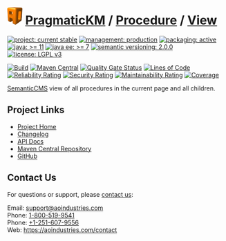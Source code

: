 # [<img src="ao-logo.png" alt="AO Logo" width="35" height="40">](https://github.com/ao-apps) [PragmaticKM](https://github.com/ao-apps/pragmatickm) / [Procedure](https://github.com/ao-apps/pragmatickm-procedure) / [View](https://github.com/ao-apps/pragmatickm-procedure-view)

[![project: current stable](https://pragmatickm.com/ao-badges/project-current-stable.svg)](https://aoindustries.com/life-cycle#project-current-stable)
[![management: production](https://pragmatickm.com/ao-badges/management-production.svg)](https://aoindustries.com/life-cycle#management-production)
[![packaging: active](https://pragmatickm.com/ao-badges/packaging-active.svg)](https://aoindustries.com/life-cycle#packaging-active)  
[![java: &gt;= 11](https://pragmatickm.com/ao-badges/java-11.svg)](https://docs.oracle.com/en/java/javase/11/)
[![java ee: &gt;= 7](https://pragmatickm.com/ao-badges/javaee-7.svg)](https://docs.oracle.com/javaee/7/)
[![semantic versioning: 2.0.0](https://pragmatickm.com/ao-badges/semver-2.0.0.svg)](http://semver.org/spec/v2.0.0.html)
[![license: LGPL v3](https://pragmatickm.com/ao-badges/license-lgpl-3.0.svg)](https://www.gnu.org/licenses/lgpl-3.0)

[![Build](https://github.com/ao-apps/pragmatickm-procedure-view/workflows/Build/badge.svg?branch=1.x)](https://github.com/ao-apps/pragmatickm-procedure-view/actions?query=workflow%3ABuild)
[![Maven Central](https://maven-badges.herokuapp.com/maven-central/com.pragmatickm/pragmatickm-procedure-view/badge.svg)](https://maven-badges.herokuapp.com/maven-central/com.pragmatickm/pragmatickm-procedure-view)
[![Quality Gate Status](https://sonarcloud.io/api/project_badges/measure?branch=1.x&project=com.pragmatickm%3Apragmatickm-procedure-view&metric=alert_status)](https://sonarcloud.io/dashboard?branch=1.x&id=com.pragmatickm%3Apragmatickm-procedure-view)
[![Lines of Code](https://sonarcloud.io/api/project_badges/measure?branch=1.x&project=com.pragmatickm%3Apragmatickm-procedure-view&metric=ncloc)](https://sonarcloud.io/component_measures?branch=1.x&id=com.pragmatickm%3Apragmatickm-procedure-view&metric=ncloc)  
[![Reliability Rating](https://sonarcloud.io/api/project_badges/measure?branch=1.x&project=com.pragmatickm%3Apragmatickm-procedure-view&metric=reliability_rating)](https://sonarcloud.io/component_measures?branch=1.x&id=com.pragmatickm%3Apragmatickm-procedure-view&metric=Reliability)
[![Security Rating](https://sonarcloud.io/api/project_badges/measure?branch=1.x&project=com.pragmatickm%3Apragmatickm-procedure-view&metric=security_rating)](https://sonarcloud.io/component_measures?branch=1.x&id=com.pragmatickm%3Apragmatickm-procedure-view&metric=Security)
[![Maintainability Rating](https://sonarcloud.io/api/project_badges/measure?branch=1.x&project=com.pragmatickm%3Apragmatickm-procedure-view&metric=sqale_rating)](https://sonarcloud.io/component_measures?branch=1.x&id=com.pragmatickm%3Apragmatickm-procedure-view&metric=Maintainability)
[![Coverage](https://sonarcloud.io/api/project_badges/measure?branch=1.x&project=com.pragmatickm%3Apragmatickm-procedure-view&metric=coverage)](https://sonarcloud.io/component_measures?branch=1.x&id=com.pragmatickm%3Apragmatickm-procedure-view&metric=Coverage)

[SemanticCMS](https://github.com/ao-apps/semanticcms) view of all procedures in the current page and all children.

## Project Links
* [Project Home](https://pragmatickm.com/procedure/view/)
* [Changelog](https://pragmatickm.com/procedure/view/changelog)
* [API Docs](https://pragmatickm.com/procedure/view/apidocs/)
* [Maven Central Repository](https://central.sonatype.com/search?namespace=com.pragmatickm&q=a%3Apragmatickm-procedure-view)
* [GitHub](https://github.com/ao-apps/pragmatickm-procedure-view)

## Contact Us
For questions or support, please [contact us](https://aoindustries.com/contact):

Email: [support@aoindustries.com](mailto:support@aoindustries.com)  
Phone: [1-800-519-9541](tel:1-800-519-9541)  
Phone: [+1-251-607-9556](tel:+1-251-607-9556)  
Web: https://aoindustries.com/contact
